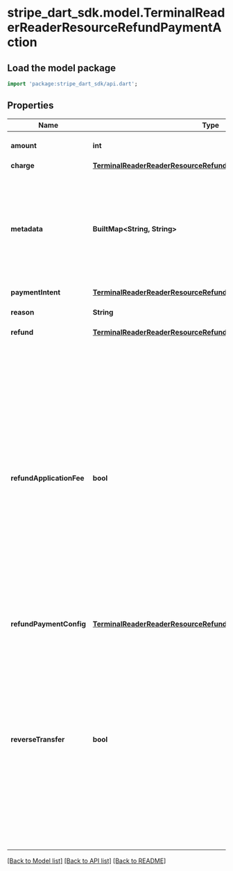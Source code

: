 # stripe_dart_sdk.model.TerminalReaderReaderResourceRefundPaymentAction

## Load the model package
```dart
import 'package:stripe_dart_sdk/api.dart';
```

## Properties
Name | Type | Description | Notes
------------ | ------------- | ------------- | -------------
**amount** | **int** | The amount being refunded. | [optional] 
**charge** | [**TerminalReaderReaderResourceRefundPaymentActionCharge**](TerminalReaderReaderResourceRefundPaymentActionCharge.md) |  | [optional] 
**metadata** | **BuiltMap&lt;String, String&gt;** | Set of [key-value pairs](https://stripe.com/docs/api/metadata) that you can attach to an object. This can be useful for storing additional information about the object in a structured format. | [optional] 
**paymentIntent** | [**TerminalReaderReaderResourceRefundPaymentActionPaymentIntent**](TerminalReaderReaderResourceRefundPaymentActionPaymentIntent.md) |  | [optional] 
**reason** | **String** | The reason for the refund. | [optional] 
**refund** | [**TerminalReaderReaderResourceRefundPaymentActionRefund**](TerminalReaderReaderResourceRefundPaymentActionRefund.md) |  | [optional] 
**refundApplicationFee** | **bool** | Boolean indicating whether the application fee should be refunded when refunding this charge. If a full charge refund is given, the full application fee will be refunded. Otherwise, the application fee will be refunded in an amount proportional to the amount of the charge refunded. An application fee can be refunded only by the application that created the charge. | [optional] 
**refundPaymentConfig** | [**TerminalReaderReaderResourceRefundPaymentConfig**](TerminalReaderReaderResourceRefundPaymentConfig.md) |  | [optional] 
**reverseTransfer** | **bool** | Boolean indicating whether the transfer should be reversed when refunding this charge. The transfer will be reversed proportionally to the amount being refunded (either the entire or partial amount). A transfer can be reversed only by the application that created the charge. | [optional] 

[[Back to Model list]](../README.md#documentation-for-models) [[Back to API list]](../README.md#documentation-for-api-endpoints) [[Back to README]](../README.md)


